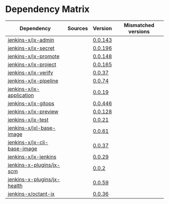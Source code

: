 # Dependency Matrix

Dependency | Sources | Version | Mismatched versions
---------- | ------- | ------- | -------------------
[jenkins-x/jx-admin](https://github.com/jenkins-x/jx-admin.git) |  | [0.0.143](https://github.com/jenkins-x/jx-admin/releases/tag/v0.0.143) | 
[jenkins-x/jx-secret](https://github.com/jenkins-x/jx-secret.git) |  | [0.0.196](https://github.com/jenkins-x/jx-secret/releases/tag/v0.0.196) | 
[jenkins-x/jx-promote](https://github.com/jenkins-x/jx-promote.git) |  | [0.0.148](https://github.com/jenkins-x/jx-promote/releases/tag/v0.0.148) | 
[jenkins-x/jx-project](https://github.com/jenkins-x/jx-project.git) |  | [0.0.165](https://github.com/jenkins-x/jx-project/releases/tag/v0.0.165) | 
[jenkins-x/jx-verify](https://github.com/jenkins-x/jx-verify.git) |  | [0.0.37](https://github.com/jenkins-x/jx-verify/releases/tag/v0.0.37) | 
[jenkins-x/jx-pipeline](https://github.com/jenkins-x/jx-pipeline.git) |  | [0.0.74](https://github.com/jenkins-x/jx-pipeline/releases/tag/v0.0.74) | 
[jenkins-x/jx-application](https://github.com/jenkins-x/jx-application.git) |  | [0.0.19](https://github.com/jenkins-x/jx-application/releases/tag/v0.0.19) | 
[jenkins-x/jx-gitops](https://github.com/jenkins-x/jx-gitops.git) |  | [0.0.446](https://github.com/jenkins-x/jx-gitops/releases/tag/v0.0.446) | 
[jenkins-x/jx-preview](https://github.com/jenkins-x/jx-preview.git) |  | [0.0.128](https://github.com/jenkins-x/jx-preview/releases/tag/v0.0.128) | 
[jenkins-x/jx-test](https://github.com/jenkins-x/jx-test.git) |  | [0.0.21](https://github.com/jenkins-x/jx-test/releases/tag/v0.0.21) | 
[jenkins-x/jxl-base-image](https://github.com/jenkins-x/jxl-base-image) |  | [0.0.61]() | 
[jenkins-x/jx-cli-base-image](https://github.com/jenkins-x/jx-cli-base-image.git) |  | [0.0.37]() | 
[jenkins-x/jx-jenkins](https://github.com/jenkins-x/jx-jenkins.git) |  | [0.0.29](https://github.com/jenkins-x/jx-jenkins/releases/tag/v0.0.29) | 
[jenkins-x-plugins/jx-scm](https://github.com/jenkins-x-plugins/jx-scm) |  | [0.0.2](https://github.com/jenkins-x-plugins/jx-scm/releases/tag/v0.0.2) | 
[jenkins-x-plugins/jx-health](https://github.com/jenkins-x-plugins/jx-health.git) |  | [0.0.59](https://github.com/jenkins-x-plugins/jx-health/releases/tag/v0.0.59) | 
[jenkins-x/octant-jx](https://github.com/jenkins-x/octant-jx.git) |  | [0.0.36](https://github.com/jenkins-x/octant-jx/releases/tag/v0.0.36) | 
